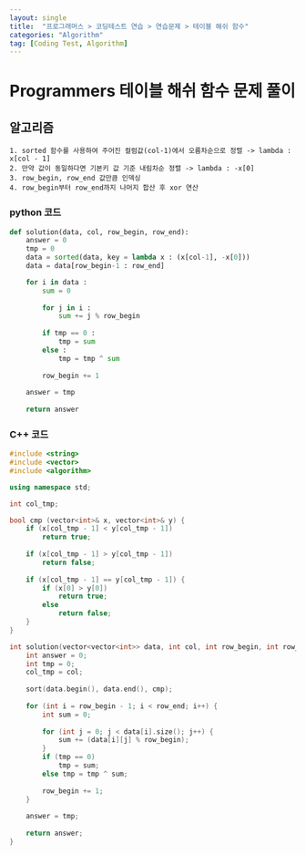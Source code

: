 ```yaml
---
layout: single
title:  "프로그래머스 > 코딩테스트 연습 > 연습문제 > 테이블 해쉬 함수"
categories: "Algorithm"
tag: [Coding Test, Algorithm]
---
```


# Programmers 테이블 해쉬 함수 문제 풀이

## 알고리즘
    1. sorted 함수를 사용하여 주어진 컬럼값(col-1)에서 오름차순으로 정렬 -> lambda : x[col - 1]
    2. 만약 값이 동일하다면 기본키 값 기준 내림차순 정렬 -> lambda : -x[0]
    3. row_begin, row_end 값만큼 인덱싱
    4. row_begin부터 row_end까지 나머지 합산 후 xor 연산

### python 코드
```python
def solution(data, col, row_begin, row_end):
    answer = 0
    tmp = 0
    data = sorted(data, key = lambda x : (x[col-1], -x[0]))
    data = data[row_begin-1 : row_end]

    for i in data :
        sum = 0
        
        for j in i :
            sum += j % row_begin
            
        if tmp == 0 :
            tmp = sum
        else :
            tmp = tmp ^ sum
        
        row_begin += 1    
    
    answer = tmp
    
    return answer
```


### C++ 코드
```c++
#include <string>
#include <vector>
#include <algorithm>

using namespace std;

int col_tmp;

bool cmp (vector<int>& x, vector<int>& y) {
    if (x[col_tmp - 1] < y[col_tmp - 1])
        return true;
    
    if (x[col_tmp - 1] > y[col_tmp - 1])
        return false;
    
    if (x[col_tmp - 1] == y[col_tmp - 1]) {
        if (x[0] > y[0])
            return true;
        else
            return false;
    }
}

int solution(vector<vector<int>> data, int col, int row_begin, int row_end) {
    int answer = 0;
    int tmp = 0;
    col_tmp = col;
    
    sort(data.begin(), data.end(), cmp);
    
    for (int i = row_begin - 1; i < row_end; i++) {
        int sum = 0;
        
        for (int j = 0; j < data[i].size(); j++) {
            sum += (data[i][j] % row_begin);
        }
        if (tmp == 0)
            tmp = sum;
        else tmp = tmp ^ sum;
        
        row_begin += 1;
    }
    
    answer = tmp;
    
    return answer;
}
```



